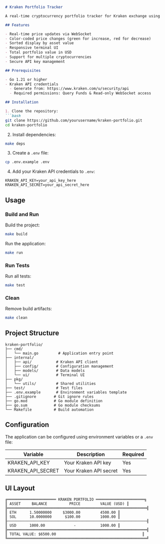 ```markdown
# Kraken Portfolio Tracker

A real-time cryptocurrency portfolio tracker for Kraken exchange using WebSocket API.

## Features

- Real-time price updates via WebSocket
- Color-coded price changes (green for increase, red for decrease)
- Sorted display by asset value
- Responsive terminal UI
- Total portfolio value in USD
- Support for multiple cryptocurrencies
- Secure API key management

## Prerequisites

- Go 1.21 or higher
- Kraken API credentials
  - Generate from: https://www.kraken.com/u/security/api
  - Required permissions: Query Funds & Read-only WebSocket access

## Installation

1. Clone the repository:
```bash
git clone https://github.com/yourusername/kraken-portfolio.git
cd kraken-portfolio
```

2. Install dependencies:
```bash
make deps
```

3. Create a `.env` file:
```bash
cp .env.example .env
```

4. Add your Kraken API credentials to `.env`:
```env
KRAKEN_API_KEY=your_api_key_here
KRAKEN_API_SECRET=your_api_secret_here
```

## Usage

### Build and Run

Build the project:
```bash
make build
```

Run the application:
```bash
make run
```

### Run Tests

Run all tests:
```bash
make test
```

### Clean

Remove build artifacts:
```bash
make clean
```

## Project Structure

```
kraken-portfolio/
├── cmd/
│   └── main.go         # Application entry point
├── internal/
│   ├── api/           # Kraken API client
│   ├── config/        # Configuration management
│   ├── models/        # Data models
│   └── ui/            # Terminal UI
├── pkg/
│   └── utils/         # Shared utilities
├── test/              # Test files
├── .env.example       # Environment variables template
├── .gitignore        # Git ignore rules
├── go.mod            # Go module definition
├── go.sum            # Go module checksums
└── Makefile          # Build automation
```

## Configuration

The application can be configured using environment variables or a `.env` file:

| Variable | Description | Required |
|----------|-------------|----------|
| KRAKEN_API_KEY | Your Kraken API key | Yes |
| KRAKEN_API_SECRET | Your Kraken API secret | Yes |

## UI Layout

```
╔══════════════════════ KRAKEN PORTFOLIO ══════════════════════╗
║ ASSET     BALANCE          PRICE         VALUE (USD) ║
╠═══════════════════════════════════════════════════════════════╣
║ ETH      1.50000000     $3000.00         4500.00 ║
║ SOL      10.0000000      $100.00         1000.00 ║
╟───────────────────────────────────────────────────────────────╢
║ USD      1000.00             -           1000.00 ║
╠═══════════════════════════════════════════════════════════════╣
║ TOTAL VALUE: $6500.00                                       ║
╚═══════════════════════════════════════════════════════════════╝
```